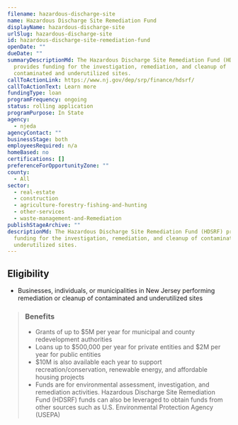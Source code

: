 ```yaml
---
filename: hazardous-discharge-site
name: Hazardous Discharge Site Remediation Fund
displayName: hazardous-discharge-site
urlSlug: hazardous-discharge-site
id: hazardous-discharge-site-remediation-fund
openDate: ""
dueDate: ""
summaryDescriptionMd: The Hazardous Discharge Site Remediation Fund (HDSRF)
  provides funding for the investigation, remediation, and cleanup of
  contaminated and underutilized sites.
callToActionLink: https://www.nj.gov/dep/srp/finance/hdsrf/
callToActionText: Learn more
fundingType: loan
programFrequency: ongoing
status: rolling application
programPurpose: In State
agency:
  - njeda
agencyContact: ""
businessStage: both
employeesRequired: n/a
homeBased: no
certifications: []
preferenceForOpportunityZone: ""
county:
  - All
sector:
  - real-estate
  - construction
  - agriculture-forestry-fishing-and-hunting
  - other-services
  - waste-management-and-Remediation
publishStageArchive: ""
descriptionMd: The Hazardous Discharge Site Remediation Fund (HDSRF) provides
  funding for the investigation, remediation, and cleanup of contaminated and
  underutilized sites.
---
```


## Eligibility

- Businesses, individuals, or municipalities in New Jersey performing remediation or cleanup of contaminated and underutilized sites

> ### Benefits
>
> - Grants of up to $5M per year for municipal and county redevelopment authorities
> - Loans up to $500,000 per year for private entities and $2M per year for public entities
> - $10M is also available each year to support recreation/conservation, renewable energy, and affordable housing projects
> - Funds are for environmental assessment, investigation, and remediation activities. Hazardous Discharge Site Remediation Fund (HDSRF) funds can also be leveraged to obtain funds from other sources such as U.S. Environmental Protection Agency (USEPA)
